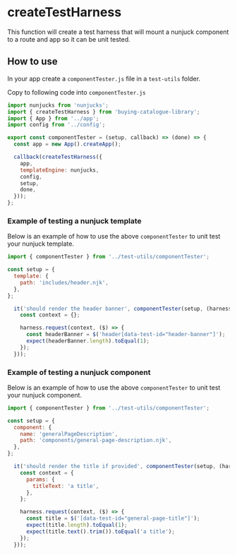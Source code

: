 # createTestHarness
This function will create a test harness that will mount a nunjuck component to a route and app so it can be unit tested.

## How to use
In your app create a `componentTester.js` file in a `test-utils` folder.

Copy to following code into `componentTester.js`
```javascript
import nunjucks from 'nunjucks';
import { createTestHarness } from 'buying-catalogue-library';
import { App } from '../app';
import config from '../config';

export const componentTester = (setup, callback) => (done) => {
  const app = new App().createApp();

  callback(createTestHarness({
    app,
    templateEngine: nunjucks,
    config,
    setup,
    done,
  }));
};
```

### Example of testing a nunjuck template
Below is an example of how to use the above `componentTester` to unit test your nunjuck template.

```javascript
import { componentTester } from '../test-utils/componentTester';

const setup = {
  template: {
    path: 'includes/header.njk',
  },
};

  it('should render the header banner', componentTester(setup, (harness) => {
    const context = {};

    harness.request(context, ($) => {
      const headerBanner = $('header[data-test-id="header-banner"]');
      expect(headerBanner.length).toEqual(1);
    });
  }));
```

### Example of testing a nunjuck component
Below is an example of how to use the above `componentTester` to unit test your nunjuck component.
```javascript
import { componentTester } from '../test-utils/componentTester';

const setup = {
  component: {
    name: 'generalPageDescription',
    path: 'components/general-page-description.njk',
  },
};

  it('should render the title if provided', componentTester(setup, (harness) => {
    const context = {
      params: {
        titleText: 'a title',
      },
    };

    harness.request(context, ($) => {
      const title = $('[data-test-id="general-page-title"]');
      expect(title.length).toEqual(1);
      expect(title.text().trim()).toEqual('a title');
    });
  }));
```